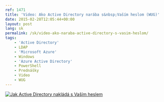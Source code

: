 ```yaml
---
ref: 1471
title: 'Video: Ako Active Directory narába s&nbsp;Vaším heslom (WUG)'
date: 2015-02-28T12:05:44+00:00
layout: post
lang: sk
permalink: /sk/video-ako-naraba-active-directory-s-vasim-heslom/
tags:
    - 'Active Directory'
    - LDAP
    - 'Microsoft Azure'
    - Windows
    - 'Azure Active Directory'
    - PowerShell
    - Prednášky
    - Video
    - WUG
---
```


[![Jak Active Directory nakládá s Vaším heslem](https://www.wug.cz/brno/akce/GetFile.ashx?PhotoID=1310&ThumbnailSizeName=detail)](https://www.wug.cz/zaznamy/255-Jak-Active-Directory-naklada-s-Vasim-heslem)
